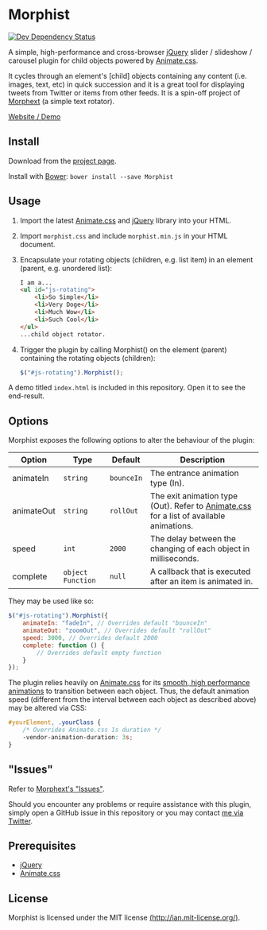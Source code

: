 Morphist
========

[![Dev Dependency Status](https://david-dm.org/MrSaints/Morphist/dev-status.svg?style=flat)](https://david-dm.org/MrSaints/Morphist#info=devDependencies)

A simple, high-performance and cross-browser [jQuery][jquery] slider / slideshow / carousel plugin for child objects powered by [Animate.css][animatecss].

It cycles through an element's [child] objects containing any content (i.e. images, text, etc) in quick succession and it is a great tool for displaying tweets from Twitter or items from other feeds.
It is a spin-off project of [Morphext](//github.com/MrSaints/Morphext) (a simple text rotator).

[Website / Demo][website]


Install
-------

Download from the [project page][downloads].

Install with [Bower][bower]: `bower install --save Morphist`


Usage
-----

1. Import the latest [Animate.css][animatecss] and [jQuery][jquery] library into your HTML.

2. Import `morphist.css` and include `morphist.min.js` in your HTML document.

3. Encapsulate your rotating objects (children, e.g. list item) in an element (parent, e.g. unordered list):

    ```html
    I am a...
    <ul id="js-rotating">
        <li>So Simple</li>
        <li>Very Doge</li>
        <li>Much Wow</li>
        <li>Such Cool</li>
    </ul>
    ...child object rotator.
    ```

4. Trigger the plugin by calling Morphist() on the element (parent) containing the rotating objects (children):

    ```js
    $("#js-rotating").Morphist();
    ```

A demo titled `index.html` is included in this repository. Open it to see the end-result.


Options
-------

Morphist exposes the following options to alter the behaviour of the plugin:

Option | Type | Default | Description
--- | --- | --- | ---
animateIn | `string` | `bounceIn` | The entrance animation type (In).
animateOut | `string` | `rollOut` | The exit animation type (Out). Refer to [Animate.css][animatecss] for a list of available animations.
speed | `int` | `2000` | The delay between the changing of each object in milliseconds.
complete | `object Function` | `null` | A callback that is executed after an item is animated in.

They may be used like so:

```js
$("#js-rotating").Morphist({
    animateIn: "fadeIn", // Overrides default "bounceIn"
    animateOut: "zoomOut", // Overrides default "rollOut"
    speed: 3000, // Overrides default 2000
    complete: function () {
        // Overrides default empty function
    }
});
```

The plugin relies heavily on [Animate.css][animatecss] for its [smooth, high performance animations](http://www.html5rocks.com/en/tutorials/speed/high-performance-animations/) to transition between each object. Thus, the default animation speed (different from the interval between each object as described above) may be altered via CSS:

```css
#yourElement, .yourClass {
    /* Overrides Animate.css 1s duration */
    -vendor-animation-duration: 3s;
}
```


"Issues"
----------

Refer to [Morphext's "Issues"](https://github.com/MrSaints/Morphext#issues).

Should you encounter any problems or require assistance with this plugin, simply open a GitHub issue in this repository or you may contact [me via Twitter][twitter].


Prerequisites
-------------

- [jQuery][jquery]
- [Animate.css][animatecss]


License
-------

Morphist is licensed under the MIT license [(http://ian.mit-license.org/)](http://ian.mit-license.org/).

  [website]: http://morphist.fyianlai.com/
  [twitter]: https://www.twitter.com/MrSaints
  [downloads]: https://github.com/MrSaints/Morphist/releases

  [bower]: http://bower.io/
  [jquery]: https://www.jquery.com/
  [animatecss]: //daneden.github.io/animate.css/

